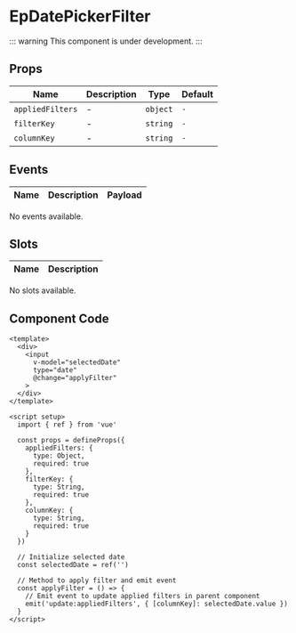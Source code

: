 # EpDatePickerFilter



::: warning
This component is under development.
:::
    

## Props
| Name | Description | Type | Default |
|------|-------------|------|---------|
| `appliedFilters` | - | `object` | `-` |
| `filterKey` | - | `string` | `-` |
| `columnKey` | - | `string` | `-` |

## Events
| Name    | Description                 | Payload    |
|---------|-----------------------------|------------|
No events available.

## Slots
| Name | Description |
|------|-------------|
No slots available.

## Component Code

```vue
<template>
  <div>
    <input
      v-model="selectedDate"
      type="date"
      @change="applyFilter"
    >
  </div>
</template>

<script setup>
  import { ref } from 'vue'

  const props = defineProps({
    appliedFilters: {
      type: Object,
      required: true
    },
    filterKey: {
      type: String,
      required: true
    },
    columnKey: {
      type: String,
      required: true
    }
  })

  // Initialize selected date
  const selectedDate = ref('')

  // Method to apply filter and emit event
  const applyFilter = () => {
    // Emit event to update applied filters in parent component
    emit('update:appliedFilters', { [columnKey]: selectedDate.value })
  }
</script>

```